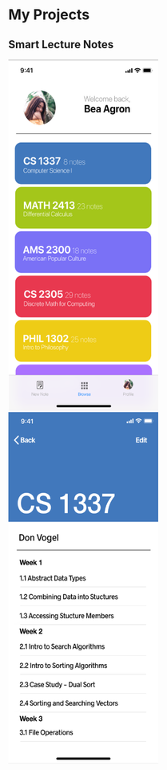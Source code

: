 # My Projects
## Smart Lecture Notes

<img src="https://github.com/beaagron/beaagron.github.io/raw/master/classListHorizontal.png" width="300" height="700">
<img src="https://github.com/beaagron/beaagron.github.io/raw/master/inClass.png" width="300" height="700">
